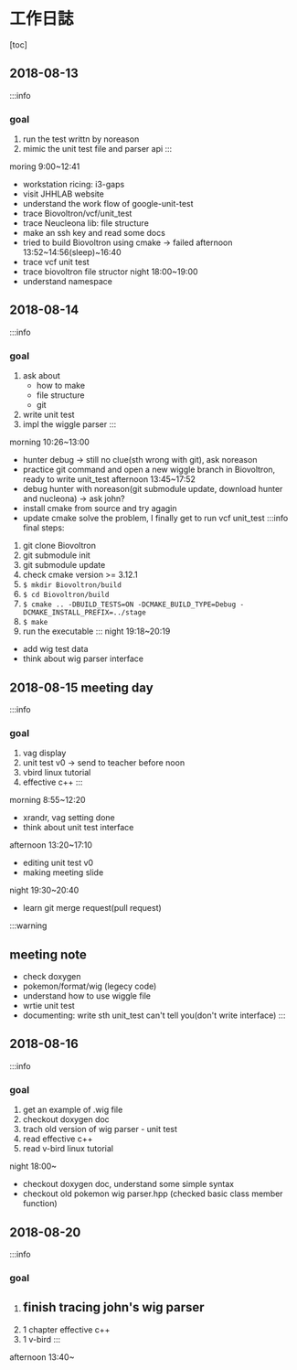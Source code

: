 工作日誌
===
[toc]

## 2018-08-13
:::info
### goal
1. run the test writtn by noreason
2. mimic the unit test file and parser api
:::

moring 9:00~12:41
- workstation ricing: i3-gaps
- visit JHHLAB website
- understand the work flow of google-unit-test
- trace Biovoltron/vcf/unit_test
- trace Neucleona lib: file structure
- make an ssh key and read some docs
- tried to build Biovoltron using cmake -> failed
afternoon 13:52~14:56(sleep)~16:40
- trace vcf unit test
- trace biovoltron file structor
night 18:00~19:00
- understand namespace

## 2018-08-14
:::info
### goal
1. ask about 
    - how to make
    - file structure
    - git
2. write unit test
2. impl the wiggle parser
:::

morning 10:26~13:00
- hunter debug -> still no clue(sth wrong with git), ask noreason
- practice git command and open a new wiggle branch in Biovoltron, ready to write unit_test
afternoon 13:45~17:52
- debug hunter with noreason(git submodule update, download hunter and nucleona) -> ask john?
- install cmake from source and try agagin
- update cmake solve the problem, I finally get to run vcf unit_test
:::info
final steps:
1. git clone Biovoltron
2. git submodule init
3. git submodule update
4. check cmake version >= 3.12.1
5. `$ mkdir Biovoltron/build`
6. `$ cd Biovoltron/build`
7. `$ cmake .. -DBUILD_TESTS=ON -DCMAKE_BUILD_TYPE=Debug -DCMAKE_INSTALL_PREFIX=../stage`
8. `$ make`
9. run the executable
:::
night 19:18~20:19
- add wig test data
- think about wig parser interface

## 2018-08-15 meeting day
:::info
### goal
1. vag display
2. unit test v0 -> send to teacher before noon
3. vbird linux tutorial
4. effective c++
:::

morning 8:55~12:20
- xrandr, vag setting done
- think about unit test interface

afternoon 13:20~17:10
- editing unit test v0
- making meeting slide 

night 19:30~20:40
- learn git merge request(pull request)

:::warning
## meeting note
- check doxygen
- pokemon/format/wig (legecy code)
- understand how to use wiggle file
- wrtie unit test
- documenting: write sth unit_test can't tell you(don't write interface)
:::

## 2018-08-16
:::info
### goal
1. get an example of .wig file
2. checkout doxygen doc
3. trach old version of wig parser - unit test
4. read effective c++
5. read v-bird linux tutorial 

night 18:00~
- checkout doxygen doc, understand some simple syntax
- checkout old pokemon wig parser.hpp (checked basic class member function)

## 2018-08-20
:::info
### goal
1. finish tracing john's wig parser
    - 
2. 1 chapter effective c++
3. 1 v-bird
:::

afternoon 13:40~ 